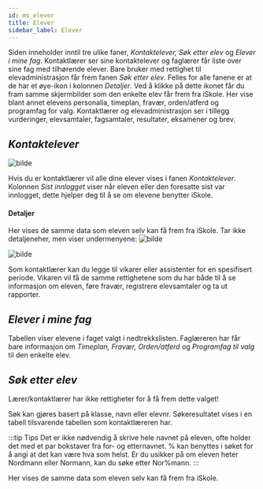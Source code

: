```yaml
---
id: ms_elever
title: Elever
sidebar_label: Elever
---
```


Siden inneholder inntil tre ulike faner, _Kontaktelever, Søk etter elev_ og _Elever i mine fag_. Kontaktlærer ser sine kontaktelever og faglærer får liste over sine fag med tilhørende elever. Bare bruker med rettighet til elevadministrasjon får frem fanen _Søk etter elev_. Felles for alle fanene er at de har et øye-ikon i kolonnen _Detaljer_. Ved å klikke på dette ikonet får du fram samme skjermbilder som den enkelte elev får frem fra iSkole. Her vise blant annet elevens personalia, timeplan, fravær, orden/atferd og programfag for valg. Kontaktlærer og elevadministrasjon ser i tillegg vurderinger, elevsamtaler, fagsamtaler, resultater, eksamener og brev. 


## _Kontaktelever_

![bilde](https://user-images.githubusercontent.com/80097133/158994189-61e7100d-b426-4df3-87f3-74344c919383.png)

Hvis du er kontaktlærer vil alle dine elever vises i fanen _Kontaktelever_. Kolonnen _Sist innlogget_ viser når eleven eller den foresatte sist var innlogget, dette hjelper deg til å se om elevene benytter iSkole.

#### Detaljer
Her vises de samme data som eleven selv kan få frem fra iSkole. Tar ikke detaljeneher, men viser undermenyene:
![bilde](https://user-images.githubusercontent.com/80097133/166658921-edc8b55d-f71c-4ec1-b7f8-ee3e646fb3ca.png)

![bilde](https://user-images.githubusercontent.com/80097133/166649933-ac26c2d9-efe0-42a8-a3f6-6c8ed20351ce.png)

Som kontaktlærer kan du legge til vikarer eller assistenter for en spesifisert periode. Vikaren vil få de samme rettighetene som du har både til å se informasjon om eleven, føre fravær, registrere elevsamtaler og ta ut rapporter.



## _Elever i mine fag_
Tabellen viser elevene i faget valgt i nedtrekkslisten. Faglæreren har får bare informasjon om _Timeplan, Fravær, Orden/atferd_ og _Programfag til valg_ til den enkelte elev.

## _Søk etter elev_
Lærer/kontaktlærer har ikke rettigheter for å få frem dette valget!

Søk kan gjøres basert på klasse, navn eller elevnr. Søkeresultatet vises i en tabell tilsvarende tabellen som kontaktlæreren har. 

:::tip Tips
Det er ikke nødvendig å skrive hele navnet på eleven, ofte holder det med et par bokstaver fra for- og etternavnet. % kan benyttes i søket for å angi at det kan være hva som helst. Er du usikker på om eleven heter Nordmann eller Normann, kan du søke etter Nor%mann.
:::

Her vises de samme data som eleven selv kan få frem fra iSkole.

